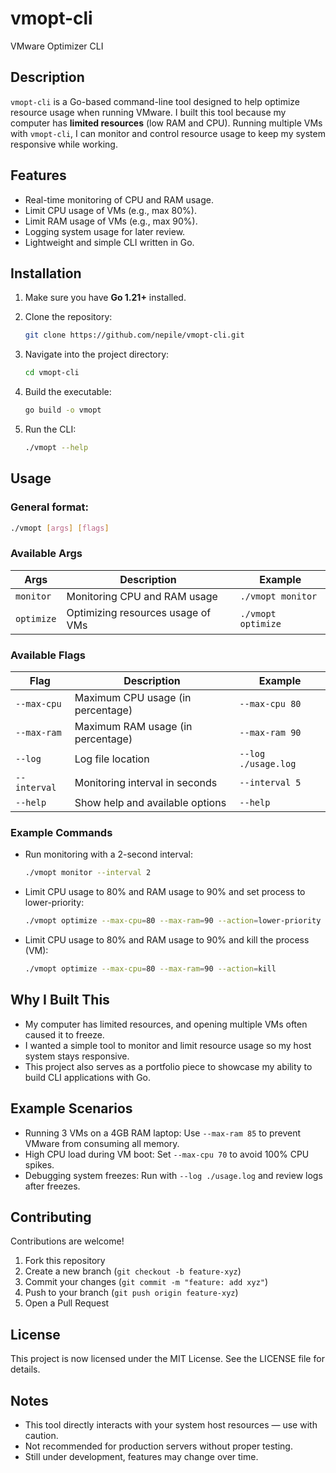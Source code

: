 # vmopt-cli

VMware Optimizer CLI

## Description

`vmopt-cli` is a Go-based command-line tool designed to help optimize resource usage when running VMware. I built this tool because my computer has **limited resources** (low RAM and CPU). Running multiple VMs with `vmopt-cli`, I can monitor and control resource usage to keep my system responsive while working.

## Features

- Real-time monitoring of CPU and RAM usage.
- Limit CPU usage of VMs (e.g., max 80%).
- Limit RAM usage of VMs (e.g., max 90%).
- Logging system usage for later review.
- Lightweight and simple CLI written in Go.

## Installation

1. Make sure you have **Go 1.21+** installed.
2. Clone the repository:

   ```bash
   git clone https://github.com/nepile/vmopt-cli.git
   ```

3. Navigate into the project directory:

   ```bash
   cd vmopt-cli
   ```

4. Build the executable:


   ```bash
   go build -o vmopt
   ```

5. Run the CLI:

   ```bash
   ./vmopt --help
   ```

## Usage

### General format:

```bash
./vmopt [args] [flags]
```

### Available Args

| Args         | Description                       | Example            |
|--------------|-----------------------------------|--------------------|
| `monitor`    | Monitoring CPU and RAM usage      | `./vmopt monitor`  |
| `optimize`   | Optimizing resources usage of VMs | `./vmopt optimize` |

### Available Flags

| Flag         | Description                  | Example         |
|--------------|------------------------------|-----------------|
| `--max-cpu`  | Maximum CPU usage (in percentage) | `--max-cpu 80`  |
| `--max-ram`  | Maximum RAM usage (in percentage) | `--max-ram 90`  |
| `--log`      | Log file location            | `--log ./usage.log` |
| `--interval` | Monitoring interval in seconds | `--interval 5`  |
| `--help`     | Show help and available options | `--help`        |

### Example Commands

- Run monitoring with a 2-second interval:

  ```bash
  ./vmopt monitor --interval 2
  ```

- Limit CPU usage to 80% and RAM usage to 90% and set process to lower-priority:

  ```bash
  ./vmopt optimize --max-cpu=80 --max-ram=90 --action=lower-priority
  ```

- Limit CPU usage to 80% and RAM usage to 90% and kill the process (VM):

  ```bash
  ./vmopt optimize --max-cpu=80 --max-ram=90 --action=kill
  ```

## Why I Built This

- My computer has limited resources, and opening multiple VMs often caused it to freeze.
- I wanted a simple tool to monitor and limit resource usage so my host system stays responsive.
- This project also serves as a portfolio piece to showcase my ability to build CLI applications with Go.

## Example Scenarios

- Running 3 VMs on a 4GB RAM laptop: Use `--max-ram 85` to prevent VMware from consuming all memory.
- High CPU load during VM boot: Set `--max-cpu 70` to avoid 100% CPU spikes.
- Debugging system freezes: Run with `--log ./usage.log` and review logs after freezes.

## Contributing

Contributions are welcome!

1. Fork this repository
2. Create a new branch (`git checkout -b feature-xyz`)
3. Commit your changes (`git commit -m "feature: add xyz"`)
4. Push to your branch (`git push origin feature-xyz`)
5. Open a Pull Request

## License

This project is now licensed under the MIT License. See the LICENSE file for details.

## Notes

- This tool directly interacts with your system host resources — use with caution.
- Not recommended for production servers without proper testing.
- Still under development, features may change over time.
